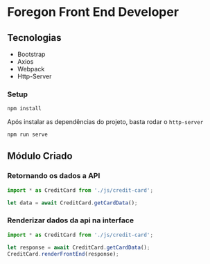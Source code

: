 # Foregon Front End Developer

## Tecnologias

* Bootstrap
* Axios
* Webpack
* Http-Server

### Setup

```bash
npm install
```

Após instalar as dependências do projeto, basta rodar o `http-server`

```bash
npm run serve
```

## Módulo Criado

### Retornando os dados a API

```js
import * as CreditCard from './js/credit-card';

let data = await CreditCard.getCardData();

```

### Renderizar dados da api na interface

```js
import * as CreditCard from './js/credit-card';

let response = await CreditCard.getCardData();
CreditCard.renderFrontEnd(response); 

```